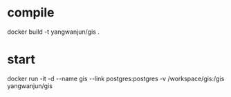# compile
docker build -t yangwanjun/gis .
# start
docker run -it -d --name gis --link postgres:postgres -v /workspace/gis:/gis yangwanjun/gis